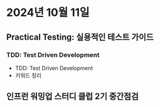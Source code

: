 # 2024년 10월 11일

## Practical Testing: 실용적인 테스트 가이드

### TDD: Test Driven Development

- TDD: Test Driven Development
- 키워드 정리

## 인프런 워밍업 스터디 클럽 2기 중간점검
